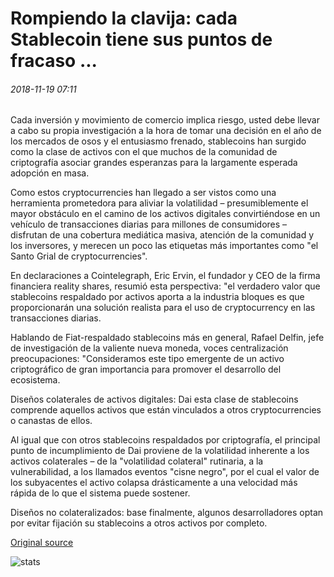 # Rompiendo la clavija: cada Stablecoin tiene sus puntos de fracaso ...

###### 2018-11-19 07:11

Cada inversión y movimiento de comercio implica riesgo, usted debe llevar a cabo su propia investigación a la hora de tomar una decisión en el año de los mercados de osos y el entusiasmo frenado, stablecoins han surgido como la clase de activos con el que muchos de la comunidad de criptografía asociar grandes esperanzas para la largamente esperada adopción en masa.

Como estos cryptocurrencies han llegado a ser vistos como una herramienta prometedora para aliviar la volatilidad – presumiblemente el mayor obstáculo en el camino de los activos digitales convirtiéndose en un vehículo de transacciones diarias para millones de consumidores – disfrutan de una cobertura mediática masiva, atención de la comunidad y los inversores, y merecen un poco las etiquetas más importantes como "el Santo Grial de cryptocurrencies".

En declaraciones a Cointelegraph, Eric Ervin, el fundador y CEO de la firma financiera reality shares, resumió esta perspectiva: "el verdadero valor que stablecoins respaldado por activos aporta a la industria bloques es que proporcionarán una solución realista para el uso de cryptocurrency en las transacciones diarias.

Hablando de Fiat-respaldado stablecoins más en general, Rafael Delfin, jefe de investigación de la valiente nueva moneda, voces centralización preocupaciones: "Consideramos este tipo emergente de un activo criptográfico de gran importancia para promover el desarrollo del ecosistema.

Diseños colaterales de activos digitales: Dai esta clase de stablecoins comprende aquellos activos que están vinculados a otros cryptocurrencies o canastas de ellos.

Al igual que con otros stablecoins respaldados por criptografía, el principal punto de incumplimiento de Dai proviene de la volatilidad inherente a los activos colaterales – de la "volatilidad colateral" rutinaria, a la vulnerabilidad, a los llamados eventos "cisne negro", por el cual el valor de los subyacentes el activo colapsa drásticamente a una velocidad más rápida de lo que el sistema puede sostener.

Diseños no colateralizados: base finalmente, algunos desarrolladores optan por evitar fijación su stablecoins a otros activos por completo.

[Original source](https://cointelegraph.com/news/breaking-the-peg-every-stablecoin-has-its-points-of-failure)

![stats](https://c.statcounter.com/11760860/0/a89fa40b/1/ "stats")
